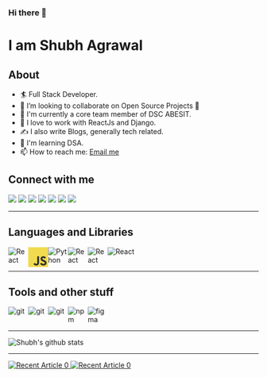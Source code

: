 ### Hi there 👋
# I am Shubh Agrawal

## About
- 🏄‍ Full Stack Developer.
- 👯 I’m looking to collaborate on  Open Source Projects 💖
- 🔭 I'm currently a core team member of DSC ABESIT.
- 🌱 I love to work with ReactJs and Django.
- ✍ I also write Blogs, generally tech related.
- 🤔 I'm learning DSA.
- 📫 How to reach me: [Email me](mailto:shubhagrawal4457@gmail.com)

## Connect with **me**

[<img height="30" src="https://img.shields.io/badge/twitter-%231DA1F2.svg?&style=for-the-badge&logo=twitter&logoColor=white" />](https://twitter.com/theshubhagrwl)
[<img height="30" src="https://img.shields.io/badge/instagram-%23E4405F.svg?&style=for-the-badge&logo=instagram&logoColor=white" />](https://www.instagram.com/theshubhagrwl/)
[<img height="30" src="https://img.shields.io/badge/gmail-D14836?&style=for-the-badge&logo=gmail&logoColor=white" />](mailto:shubhagrawal4457@gmail.com)
[<img height="30" src="https://img.shields.io/badge/linkedin-%230077B5.svg?&style=for-the-badge&logo=linkedin&logoColor=white" />](https://www.linkedin.com/in/theshubhagrwl/)
[<img height="30" src="https://img.shields.io/badge/telegram-D14836?color=2CA5E0&style=for-the-badge&logo=telegram&logoColor=white" />](https://t.me/theshubhagrwl)
[<img height="30" src="https://img.shields.io/badge/DEV.TO-%230A0A0A.svg?&style=for-the-badge&logo=dev.to&logoColor=white">](https://dev.to/theshubhagrwl) 
[<img height="30" src="https://img.shields.io/badge/medium-%2312100E.svg?&style=for-the-badge&logo=medium&logoColor=white">](https://medium.com/@theshubhagrwl) 
<br />
<hr />



## Languages and Libraries

<img align="left" alt="React" width="40px" src="https://raw.githubusercontent.com/isocpp/logos/master/cpp_logo.png" />
<img align="left" alt="JS" width="40px" src="https://raw.githubusercontent.com/github/explore/80688e429a7d4ef2fca1e82350fe8e3517d3494d/topics/javascript/javascript.png" />
<img align="left" alt="Python" width="40px" src="https://www.vectorlogo.zone/logos/python/python-icon.svg" />
<img align="left" alt="React" width="40px" src="https://www.vectorlogo.zone/logos/reactjs/reactjs-icon.svg" />
<img align="left" alt="React" width="40px" src="https://www.vectorlogo.zone/logos/djangoproject/djangoproject-icon.svg" />
<img align="left" alt="React" width="120px" src="https://upload.wikimedia.org/wikipedia/fr/thumb/7/76/Pygame_%282019%29_Logo.png/220px-Pygame_%282019%29_Logo.png" />

<br />
<br />
<hr />



## Tools and other stuff
<img align="left" alt="git" width="40px" src="https://www.vectorlogo.zone/logos/git-scm/git-scm-icon.svg" />
<img align="left" alt="git" width="40px" src="https://upload.wikimedia.org/wikipedia/commons/a/af/Adobe_Photoshop_CC_icon.svg" />
<img align="left" alt="git" width="40px" src="https://www.vectorlogo.zone/logos/github/github-tile.svg" />
<img align="left" alt="npm" width="40px" src="https://www.vectorlogo.zone/logos/visualstudio_code/visualstudio_code-icon.svg" />
<img align="left" alt="figma" width="40px" src="https://www.vectorlogo.zone/logos/figma/figma-icon.svg" />
<br />
<br />
<hr />

<!-- ## Some of my work

[![ReadMe Card](https://github-readme-stats.vercel.app/api/pin/?username=theshubhagrwl&repo=MyMovieTime)](https://github.com/theshubhagrwl/MyMovieTime)
[![ReadMe Card](https://github-readme-stats.vercel.app/api/pin/?username=theshubhagrwl&repo=budget-tracker-frontend)](https://github.com/theshubhagrwl/budget-tracker-frontend) -->
<!-- [![ReadMe Card](https://github-readme-stats.vercel.app/api/pin/?username=theshubhagrwl&repo=ValueMyMoney)](https://github.com/theshubhagrwl/ValueMyMoney)
[![ReadMe Card](https://github-readme-stats.vercel.app/api/pin/?username=theshubhagrwl&repo=react-wall-app)](https://github.com/theshubhagrwl/react-wall-app)
[![ReadMe Card](https://github-readme-stats.vercel.app/api/pin/?username=theshubhagrwl&repo=minesweeper-pygame)](https://github.com/theshubhagrwl/minesweeper-pygame)
[![ReadMe Card](https://github-readme-stats.vercel.app/api/pin/?username=theshubhagrwl&repo=pygame-tic-tac-toe)](https://github.com/theshubhagrwl/pygame-tic-tac-toe) -->

![Shubh's github stats](https://github-readme-stats-pi.vercel.app/api?username=theshubhagrwl&show_icons=true&count_private=true)

<!-- <a href="#stats">
  <img align="center" alt="Shubh's Top Languages" src="https://github-readme-stats.vercel.app/api/top-langs/?username=theshubhagrwl&&hide=jupyter%20notebook,CSS&langs_count=6" />
</a> -->

<hr>

<a target="_blank" href="https://github-readme-medium-recent-article.vercel.app/medium/@theshubhagrwl/0"><img src="https://github-readme-medium-recent-article.vercel.app/medium/@theshubhagrwl/0" alt="Recent Article 0"> 
<a target="_blank" href="https://github-readme-medium-recent-article.vercel.app/medium/@theshubhagrwl/1"><img src="https://github-readme-medium-recent-article.vercel.app/medium/@theshubhagrwl/1" alt="Recent Article 0">







[twitter]: https://twitter.com/theshubhagrwl
[instagram]: https://www.instagram.com/theshubhagrwl/
[LinkedIn]: https://www.linkedin.com/in/theshubhagrwl/
